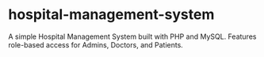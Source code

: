 # hospital-management-system
A simple Hospital Management System built with PHP and MySQL. Features role-based access for Admins, Doctors, and Patients.
